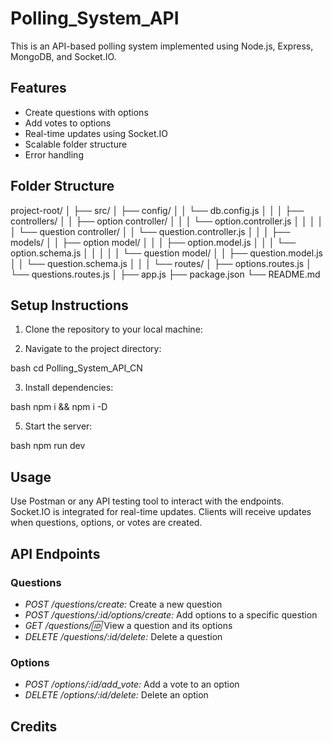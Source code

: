 # Polling_System_API

This is an API-based polling system implemented using Node.js, Express, MongoDB, and Socket.IO.

## Features

- Create questions with options
- Add votes to options
- Real-time updates using Socket.IO
- Scalable folder structure
- Error handling

## Folder Structure


project-root/
│
├── src/
│   ├── config/
│   │   └── db.config.js
│   │
│   ├── controllers/
│   │   ├── option controller/
│   │   │    └── option.controller.js
│   │   │
│   │   └── question controller/
│   │        └── question.controller.js
│   │
│   ├── models/
│   │   ├── option model/
│   │   │    ├── option.model.js
│   │   │    └── option.schema.js
│   │   │
│   │   └── question model/
│   │        ├── question.model.js
│   │        └── question.schema.js
│   │
│   └── routes/
│       ├── options.routes.js
│       └── questions.routes.js
│
├── app.js
├── package.json
└── README.md


## Setup Instructions

1. Clone the repository to your local machine:


2. Navigate to the project directory:

bash
cd Polling_System_API_CN


3. Install dependencies:

bash
npm i && npm i -D


5. Start the server:

bash
npm run dev


## Usage

Use Postman or any API testing tool to interact with the endpoints.
Socket.IO is integrated for real-time updates. Clients will receive updates when questions, options, or votes are created.

## API Endpoints

### Questions

- *POST /questions/create:* Create a new question
- *POST /questions/:id/options/create:* Add options to a specific question
- *GET /questions/:id:* View a question and its options
- *DELETE /questions/:id/delete:* Delete a question

### Options

- *POST /options/:id/add_vote:* Add a vote to an option
- *DELETE /options/:id/delete:* Delete an option

## Credits

